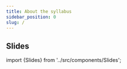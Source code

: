 ```yaml
---
title: About the syllabus
sidebar_position: 0
slug: /
---
```



## Slides

import {Slides} from '../src/components/Slides';

<Slides title="Empty" htmlFile="dummy"/>